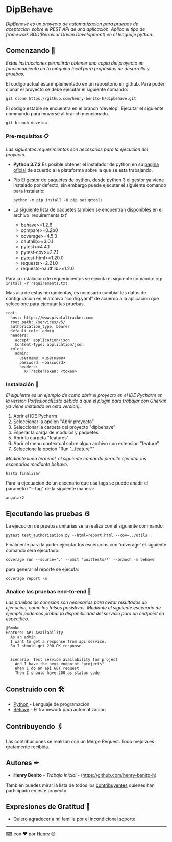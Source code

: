 # DipBehave

_DipBehave es un proyecto de automatizacion para pruebas de aceptacion_sobre el REST API de una aplicacion._
_Aplica el tipo de framework BDD(Behavior Driven Development) en el lenguaje python._

## Comenzando 🚀

_Estas instrucciones permitirán obtener una copia del proyecto en funcionamiento en tu máquina local para propósitos de desarrollo y pruebas._

El codigo actual esta implementado en un repositorio en github. Para poder clonar el proyecto se debe ejecutar el siguiente comando:

```git clone https://github.com/henry-benito-h/dipbehave.git```

El codigo estable se encuentra en el branch 'develop'. Ejecutar el siguiente commando para moverse al branch mencionado.

```git branch develop```


### Pre-requisitos 📋

_Las siguientes requerimientos son necesarios para la ejecucion del proyecto._

- **Python 3.7.2**
Es posible obtener el instalador de python en su [pagina oficial](https://www.python.org/downloads/) de acuerdo a la plataforma sobre la que se esta trabajando.

- Pip
El gestor de paquetes de python, desde python 3 el gestor ya viene instalado por defecto, sin embargo puede ejecutar el 
siguiente comando para instalarlo:

    ```
    python -m pip install -U pip setuptools
    ```
- La siguiente lista de paquetes tambien se encuentran disponibles en el archivo 'requirements.txt'

  - behave>=1.2.6
  - compare>=0.2b0
  - coverage>=4.5.3
  - oauthlib>=3.0.1
  - pytest>=4.4.1
  - pytest-cov>=2.7.1
  - pytest-html>=1.20.0
  - requests>=2.21.0
  - requests-oauthlib>=1.2.0

Para la instalacion de requerimientos se ejecuta el siguiente comando:
    ```
    pip install -r requirements.txt
    ```

Mas alla de estas herramientas, es necesario cambiar los datos de configuracion en el archivo "config.yaml" de acuerdo a
 la aplicacion que seleccione para ejecutar las pruebas.

    root:
      host: https://www.pivotaltracker.com
      root_path: /services/v5/
      authorization_type: bearer
      default_role: admin
      headers:
        accept: application/json
        Content-Type: application/json
      roles:
        admin:
          username: <username>
          password: <password>
          headers:
            X-TrackerToken: <token>


### Instalación 🔧

_El siguiente es un ejemplo de como abrir el proyecto en el IDE Pycharm en la version Porfesional(Esto debido a que el 
plugin para trabajar con Gherkin ya viene instalado en esta version)._

 1. Abrir el IDE Pycharm
 2. Seleccionar la opcion "Abrir proyecto"
 3. Seleccionar la carpeta del proyecto "dipbehave"
 4. Esperar la carga de modulos y paquetes
 5. Abrir la carpeta "features"
 6. Abrir el menu contextual sobre algun archivo con extension "feature"
 7. Seleccione la opcion "Run '...feature''"


_Mediante linea terminal, el siguiente comando permite ejecutar los escenarios mediante behave._

```
hasta finalizar
```

Para la ejecuacion de un escenario que usa tags se puede anadir el parametro "--tag" de la siguiente manera:
```
angular2
```


## Ejecutando las pruebas ⚙

La ejecucion de pruebas unitarias se la realiza con el siguiente commando:

```
pytest test_authorization.py --html=report.html --cov=../utils .
```

Finalmente para la poder ejecutar los escenarios con 'coverage' el siguiente comando sera ejecutado:

```
coverage run --source='.' --omit 'unittests/*' --branch -m behave
```

para generar el reporte se ejecuta:

```
coverage report -m
```


### Analice las pruebas end-to-end 🔩

_Las pruebas de conexion son necesarias para evitar resultados de ejecucion, como los falsos posistivos. Mediante el
 siguiente escenario de ejemplo podemos probar la disponibilidad del servicio para un endpoint en especifico._

```gherkin
@Smoke
Feature: API Availability
  As an admin
  I want to get a response from api service.
  So I should get 200 OK response


  Scenario: Test service availability for project
    And I have the next endpoint "projects"
    When I do an api GET request
    Then I should have 200 as status code
```

## Construido con 🛠

* [Python](https://www.python.org) - Lenguaje de programacion
* [Behave](https://behave.readthedocs.io) - El framework para automatizacion

## Contribuyendo 🖇

Las contribuciones se realizan con un Merge Request. Todo mejora es gratamente recibida.

## Autores ✒
* **Henry Benito** - *Trabajo Inicial* - (https://github.com/henry-benito-h)


También puedes mirar la lista de todos los [contribuyentes](https://github.com/henry-benito-h/dipbehave/contributors) quíenes han participado en este proyecto. 

## Expresiones de Gratitud 🎁

* Quiero agradecer a mi familia por el incondicional soporte.



---
⌨ con ❤ por [Henry](https://github.com/henry-benito-h) 😊
